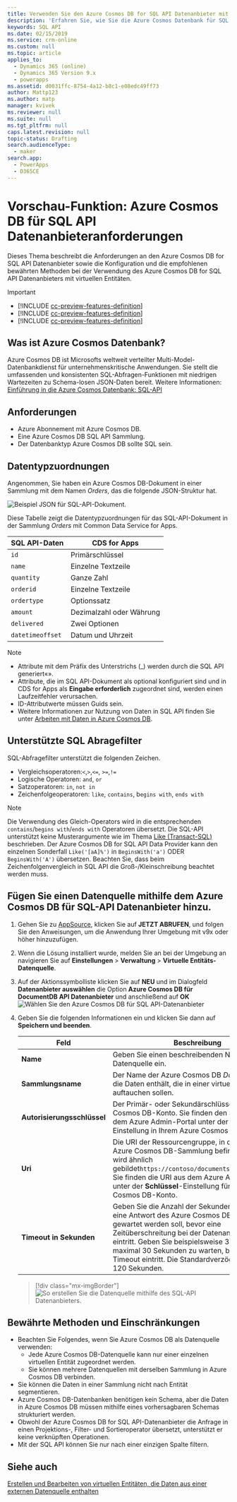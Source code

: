 ```yaml
---
title: Verwenden Sie den Azure Cosmos DB for SQL API Datenanbieter mit Common Data Service for Apps | MicrosoftDocs
description: 'Erfahren Sie, wie Sie die Azure Cosmos Datenbank für SQL API Datenanbieter mit virtuellen Entitäten verwenden.'
keywords: SQL API
ms.date: 02/15/2019
ms.service: crm-online
ms.custom: null
ms.topic: article
applies_to:
  - Dynamics 365 (online)
  - Dynamics 365 Version 9.x
  - powerapps
ms.assetid: d0031ffc-8754-4a12-b8c1-e08edc49ff73
author: Mattp123
ms.author: matp
manager: kvivek
ms.reviewer: null
ms.suite: null
ms.tgt_pltfrm: null
caps.latest.revision: null
topic-status: Drafting
search.audienceType:
  - maker
search.app:
  - PowerApps
  - D365CE
---
```


# <a name="preview-feature-azure-cosmos-db-sql-api-data-provider-requirements"></a>Vorschau-Funktion: Azure Cosmos DB für SQL API Datenanbieteranforderungen

Dieses Thema beschreibt die Anforderungen an den Azure Cosmos DB for SQL API Datenanbieter sowie die Konfiguration und die empfohlenen bewährten Methoden bei der Verwendung des Azure Cosmos DB for SQL API Datenanbieters mit virtuellen Entitäten. 

> [!IMPORTANT]
> - [!INCLUDE [cc-preview-features-definition](../../includes/cc-preview-features-definition.md)]
> - [!INCLUDE [cc-preview-features-definition](../../includes/cc-preview-features-expect-changes.md)]
> - [!INCLUDE [cc-preview-features-definition](../../includes/cc-preview-features-no-ms-support.md)]


## <a name="what-is-azure-cosmos-db"></a>Was ist Azure Cosmos Datenbank?

Azure Cosmos DB ist Microsofts weltweit verteilter Multi-Model-Datenbankdienst für unternehmenskritische Anwendungen. Sie stellt die umfassenden und konsistenten SQL-Abfragen-Funktionen mit niedrigen Wartezeiten zu Schema-losen JSON-Daten bereit. Weitere Informationen: [Einführung in die Azure Cosmos Datenbank: SQL-API](https://docs.microsoft.com/azure/cosmos-db/sql-api-introduction)

## <a name="requirements"></a>Anforderungen

- Azure Abonnement mit Azure Cosmos DB.
- Eine Azure Cosmos DB SQL API Sammlung.
- Der Datenbanktyp Azure Cosmos DB sollte SQL sein. 

## <a name="data-type-mapping"></a>Datentypzuordnungen

Angenommen, Sie haben ein Azure Cosmos DB-Dokument in einer Sammlung mit dem Namen *Orders*, das die folgende JSON-Struktur hat.

![Beispiel JSON für SQL-API-Dokument.](media/documentdbexample.png)

Diese Tabelle zeigt die Datentypzuordnungen für das SQL-API-Dokument in der Sammlung *Orders* mit Common Data Service for Apps.

|SQL API-Daten|CDS for Apps|
|--|--|
|`id`|Primärschlüssel|
|`name`|Einzelne Textzeile|
|`quantity`|Ganze Zahl|
|`orderid`|Einzelne Textzeile|
|`ordertype`|Optionssatz|
|`amount`|Dezimalzahl oder Währung|
|`delivered`|Zwei Optionen|
|`datetimeoffset`|Datum und Uhrzeit|

> [!NOTE]
> - Attribute mit dem Präfix des Unterstrichs (_) werden durch die SQL API generiert«».
> - Attribute, die im SQL API-Dokument als optional konfiguriert sind und in CDS for Apps als **Eingabe erforderlich** zugeordnet sind, werden einen Laufzeitfehler verursachen.
> - ID-Attributwerte müssen Guids sein.
> - Weitere Informationen zur Nutzung von Daten in SQL API finden Sie unter [Arbeiten mit Daten in Azure Cosmos DB](https://azure.microsoft.com/blog/working-with-dates-in-azure-documentdb-4/).

## <a name="supported-sql-query-filtering"></a>Unterstützte SQL Abragefilter

SQL-Abfragefilter unterstützt die folgenden Zeichen. 

- Vergleichsoperatoren:`<`,`>`,`<=`, `>=`,`!=`
- Logische Operatoren: `and`, `or` 
- Satzoperatoren: `in`, `not in`
- Zeichenfolgeoperatoren: `like`, `contains`, b`egins with`, `ends with`

> [!NOTE]
> Die Verwendung des Gleich-Operators wird in die entsprechenden `contains`/`begins with`/`ends with` Operatoren übersetzt. Die SQL-API unterstützt keine Musterargumente wie im Thema [Like (Transact-SQL)](/sql/t-sql/language-elements/like-transact-sql) beschrieben. Der Azure Cosmos DB for SQL API Data Provider kann den einzelnen Sonderfall `Like('[aA]%')` in `BeginsWith('a')` ODER `BeginsWith('A')` übersetzen. Beachten Sie, dass beim Zeichenfolgenvergleich in SQL API die Groß-/Kleinschreibung beachtet werden muss.

## <a name="add-a-data-source-using-the-azure-cosmos-db-for-sql-api-data-provider"></a>Fügen Sie einen Datenquelle mithilfe dem Azure Cosmos DB für SQL-API Datenanbieter hinzu.

1. Gehen Sie zu [AppSource](https://appsource.microsoft.com/product/dynamics-365/mscrm.documentdb_data_provider?tab=Overview), klicken Sie auf **JETZT ABRUFEN**, und folgen Sie den Anweisungen, um die Anwendung Ihrer Umgebung mit v9x oder höher hinzuzufügen.
2. Wenn die Lösung installiert wurde, melden Sie an bei der Umgebung an navigieren Sie auf **Einstellungen** >  **Verwaltung** > **Virtuelle Entitäts-Datenquelle**.
3. Auf der Aktionssymbolliste klicken Sie auf **NEU** und im Dialogfeld **Datenanbieter auswählen** die Option **Azure Cosmos DB für DocumentDB API Datenanbieter** und anschließend auf **OK**
![Wählen Sie den Azure Cosmos DB für SQL API-Datenanbieter](media/createdatasource.png)
1. Geben Sie die folgenden Informationen ein und klicken Sie dann auf **Speichern und beenden**.

    |Feld|Beschreibung|
    |--|--|
    |**Name**|Geben Sie einen beschreibenden Namen für die Datenquelle ein.|
    |**Sammlungsname**|Der Name der Azure Cosmos DB *Datenbank*, die die Daten enthält, die in einer virtuellen Entität auftauchen sollen.  |
    |**Autorisierungsschlüssel**|Der Primär- oder Sekundärschlüssel für das Azure Cosmos DB-Konto. Sie finden den Schlüssel aus dem Azure Admin-Portal unter der **Schlüssel**-Einstellung in Ihrem Azure Cosmos DB-Konto.|
    |**Uri**|Die URI der Ressourcengruppe, in der sich die Azure Cosmos DB-Sammlung befindet. Die URL wird ähnlich gebildet`https://contoso/documents.azure.com:443`. Sie finden die URI aus dem Azure Admin-Portal unter der **Schlüssel**-Einstellung für Ihr Azure Cosmos DB-Konto. |
    |**Timeout in Sekunden**|Geben Sie die Anzahl der Sekunden ein, die auf eine Antwort des Azure Cosmos DB-Dienstes gewartet werden soll, bevor eine Zeitüberschreitung bei der Datenanforderung eintritt. Geben Sie beispielsweise 30 ein, um maximal 30 Sekunden zu warten, bevor ein Timeout eintritt. Die Standardverzögerung beträgt 120 Sekunden.|

    > [!div class="mx-imgBorder"] 
    > ![So erstellen Sie die Datenquelle mithilfe des SQL-API Datenanbieters.](media/cosmosdb-datasource.png)

## <a name="best-practices-and-limitations"></a>Bewährte Methoden und Einschränkungen

- Beachten Sie Folgendes, wenn Sie Azure Cosmos DB als Datenquelle verwenden:
   - Jede Azure Cosmos DB-Datenquelle kann nur einer einzelnen virtuellen Entität zugeordnet werden.
   - Sie können mehrere Datenquellen mit derselben Sammlung in Azure Cosmos DB verbinden.
- Sie können die Daten in einer Sammlung nicht nach Entität segmentieren.
- Azure Cosmos DB-Datenbanken benötigen kein Schema, aber die Daten in Azure Cosmos DB müssen mithilfe eines vorhersagbaren Schemas strukturiert werden. 
- Obwohl der Azure Cosmos DB for SQL API-Datenanbieter die Anfrage in einen Projektions-, Filter- und Sortieroperator übersetzt, unterstützt er keine verknüpften Operationen.
- Mit der SQL API können Sie nur nach einer einzigen Spalte filtern.

## <a name="see-also"></a>Siehe auch

[Erstellen und Bearbeiten von virtuellen Entitäten, die Daten aus einer externen Datenquelle enthalten](create-edit-virtual-entities.md)
